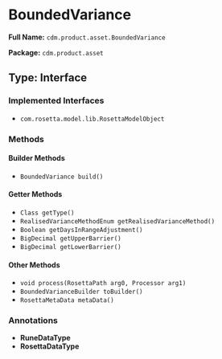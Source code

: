# BoundedVariance

**Full Name:** `cdm.product.asset.BoundedVariance`

**Package:** `cdm.product.asset`

## Type: Interface

### Implemented Interfaces

- `com.rosetta.model.lib.RosettaModelObject`

### Methods

#### Builder Methods

- `BoundedVariance build()`

#### Getter Methods

- `Class getType()`
- `RealisedVarianceMethodEnum getRealisedVarianceMethod()`
- `Boolean getDaysInRangeAdjustment()`
- `BigDecimal getUpperBarrier()`
- `BigDecimal getLowerBarrier()`

#### Other Methods

- `void process(RosettaPath arg0, Processor arg1)`
- `BoundedVarianceBuilder toBuilder()`
- `RosettaMetaData metaData()`

### Annotations

- **RuneDataType**
- **RosettaDataType**

